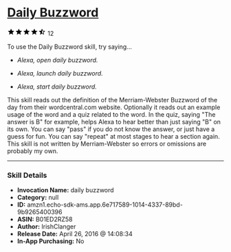 # [Daily Buzzword](http://alexa.amazon.com/#skills/amzn1.echo-sdk-ams.app.6e717589-1014-4337-89bd-9b9265400396)
![4.5 stars](../../images/ic_star_black_18dp_1x.png)![4.5 stars](../../images/ic_star_black_18dp_1x.png)![4.5 stars](../../images/ic_star_black_18dp_1x.png)![4.5 stars](../../images/ic_star_black_18dp_1x.png)![4.5 stars](../../images/ic_star_half_black_18dp_1x.png) 12

To use the Daily Buzzword skill, try saying...

* *Alexa, open daily buzzword.*

* *Alexa, launch daily buzzword.*

* *Alexa, start daily buzzword.*

This skill reads out the definition of the Merriam-Webster Buzzword of the day from their wordcentral.com website. Optionally it reads out an example usage of the word and a quiz related to the word.
In the quiz, saying "The answer is B" for example, helps Alexa to hear better than just saying "B" on its own. You can say "pass" if you do not know the answer, or just have a guess for fun.
You can say "repeat" at most stages to hear a section again.
This skill is not written by Merriam-Webster so errors or omissions are probably my own.

***

### Skill Details

* **Invocation Name:** daily buzzword
* **Category:** null
* **ID:** amzn1.echo-sdk-ams.app.6e717589-1014-4337-89bd-9b9265400396
* **ASIN:** B01ED2RZ58
* **Author:** IrishClanger
* **Release Date:** April 26, 2016 @ 14:08:34
* **In-App Purchasing:** No

